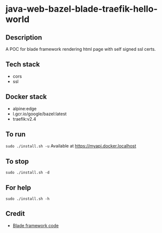 # java-web-bazel-blade-traefik-hello-world

## Description
A POC for blade framework rendering html page with self signed ssl certs.

## Tech stack
- cors
- ssl

## Docker stack
- alpine:edge
- l.gcr.io/google/bazel:latest
- traefik:v2.4

## To run
`sudo ./install.sh -u`
Available at https://myapi.docker.localhost

## To stop
`sudo ./install.sh -d`

## For help
`sudo ./install.sh -h`

## Credit
- [Blade framework code](https://github.com/eugenp/tutorials/tree/master/web-modules/blade)